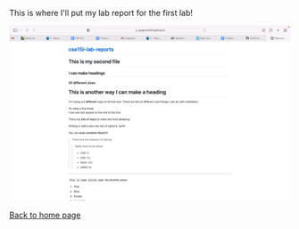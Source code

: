 This is where I'll put my lab report for the first lab!

![Screenshot of my website](/exampleScreenShot.png)

[Back to home page](index.html)
